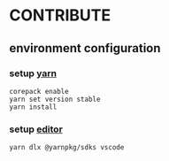 # CONTRIBUTE

## environment configuration

### setup [yarn](https://yarnpkg.com/getting-started/install)

```shell
corepack enable
yarn set version stable
yarn install
```

### setup [editor](https://yarnpkg.com/getting-started/editor-sdks)

```shell
yarn dlx @yarnpkg/sdks vscode
```
